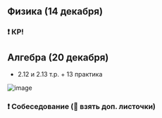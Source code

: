 ## Физика (14 декабря)

### ❗ КР!

## Алгебра (20 декабря)
- 2.12 и 2.13 т.р. + 13 практика

![image](https://user-images.githubusercontent.com/70198995/207324787-8001a760-7281-4b2c-b6c7-3c8fd482ba80.png)

### ❗ Собеседование (📄 взять доп. листочки)
